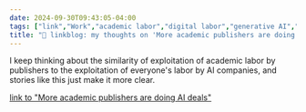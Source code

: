 ```yaml
---
date: 2024-09-30T09:43:05-04:00
tags: ["link","Work","academic labor","digital labor","generative AI","research","publishing"]
title: "🔗 linkblog: my thoughts on 'More academic publishers are doing AI deals'"
---
```

I keep thinking about the similarity of exploitation of academic labor by publishers to the exploitation of everyone's labor by AI companies, and stories like this just make it more clear. 

[link to "More academic publishers are doing AI deals"](https://pivot-to-ai.com/2024/08/04/more-academic-publishers-are-doing-ai-deals/)
